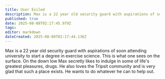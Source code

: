```yaml
---
title: User Exiled
description: Max is a 22 year old security guard with aspirations of soon attending university to start a degree in exercise science. This is what one sees on the surface.
published: true
date: 2025-08-08T02:17:45.979Z
tags: 
editor: markdown
dateCreated: 2025-08-08T02:17:44.136Z
---
```


Max is a 22 year old security guard with aspirations of soon attending university to start a degree in exercise science. This is what one sees on the surface. On the down low Max secretly likes to indulge in some of life's greatest pleasures, drugs. He also loves the Tripsit community and is very glad that such a place exists. He wants to do whatever he can to help out.